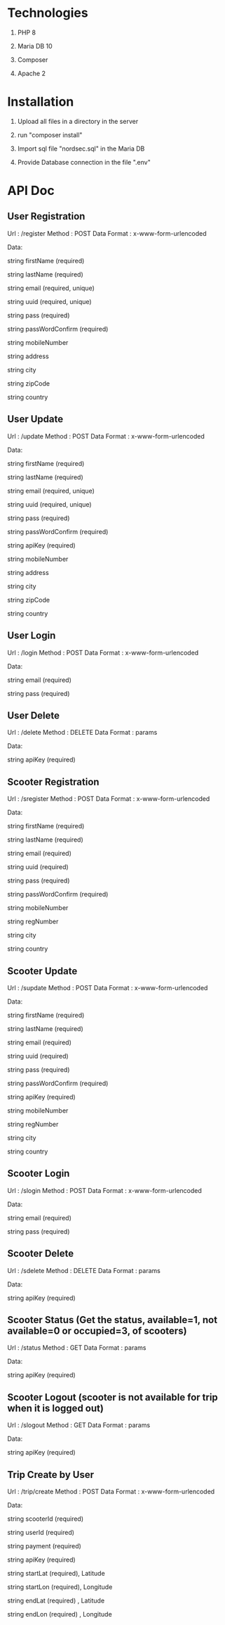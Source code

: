 # Technologies

1. PHP 8

2. Maria DB 10

3. Composer

4. Apache 2


# Installation 

1. Upload all files in a directory in the server

2. run "composer install"

3. Import sql file "nordsec.sql" in the Maria DB

4. Provide Database connection in the file ".env"


# API Doc

 
## User Registration

Url : /register
Method : POST
Data Format : x-www-form-urlencoded

Data:

string firstName (required)

string lastName (required)

string email (required, unique)

string uuid (required, unique)

string pass (required)

string passWordConfirm (required)

string mobileNumber

string address

string city

string zipCode

string country

## User Update

Url : /update
Method : POST
Data Format : x-www-form-urlencoded

Data:

string firstName (required)

string lastName (required)

string email (required, unique)

string uuid (required, unique)

string pass (required)

string passWordConfirm (required)

string apiKey (required)

string mobileNumber

string address

string city

string zipCode

string country

## User Login

Url : /login
Method : POST
Data Format : x-www-form-urlencoded

Data:

string email (required)

string pass (required)

## User Delete

Url : /delete
Method : DELETE
Data Format : params

Data:

string apiKey (required)

## Scooter Registration

Url : /sregister
Method : POST
Data Format : x-www-form-urlencoded

Data:

string firstName (required)

string lastName (required)

string email (required)

string uuid (required)

string pass (required)

string passWordConfirm (required)

string mobileNumber 

string regNumber

string city

string country

## Scooter Update

Url : /supdate
Method : POST
Data Format : x-www-form-urlencoded

Data:

string firstName (required)

string lastName (required)

string email (required)

string uuid (required)

string pass (required)

string passWordConfirm (required)

string apiKey (required)

string mobileNumber 

string regNumber

string city

string country

## Scooter Login

Url : /slogin
Method : POST
Data Format : x-www-form-urlencoded

Data:

string email (required)

string pass (required)

## Scooter Delete

Url : /sdelete
Method : DELETE
Data Format : params

Data:

string apiKey (required)

## Scooter Status (Get the status, available=1, not available=0 or occupied=3, of scooters)

Url : /status
Method : GET
Data Format : params

Data:

string apiKey (required)

## Scooter Logout (scooter is not available for trip when it is logged out)

Url : /slogout
Method : GET
Data Format : params

Data:

string apiKey (required)

## Trip Create by User

Url : /trip/create
Method : POST
Data Format : x-www-form-urlencoded

Data:

string scooterId (required)

string userId (required)

string payment (required)

string apiKey (required)

string startLat (required), Latitude 

string startLon (required), Longitude

string endLat (required) , Latitude 

string endLon (required) , Longitude